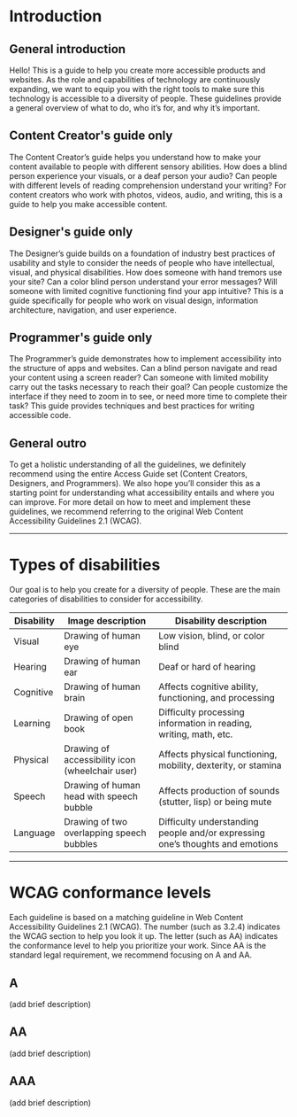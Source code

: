 # Introduction

## General introduction
Hello! This is a guide to help you create more accessible products and websites. As the role and capabilities of technology are continuously expanding, we want to equip you with the right tools to make sure this technology is accessible to a diversity of people. These guidelines provide a general overview of what to do, who it’s for, and why it’s important.

## Content Creator's guide only
The Content Creator’s guide helps you understand how to make your content available to people with different sensory abilities. How does a blind person experience your visuals, or a deaf person your audio? Can people with different levels of reading comprehension understand your writing? For content creators who work with photos, videos, audio, and writing, this is a guide to help you make accessible content.

## Designer's guide only
The Designer’s guide builds on a foundation of industry best practices of usability and style to consider the needs of people who have intellectual, visual, and physical disabilities. How does someone with hand tremors use your site? Can a color blind person understand your error messages? Will someone with limited cognitive functioning find your app intuitive? This is a guide specifically for people who work on visual design, information architecture, navigation, and user experience.

## Programmer's guide only
The Programmer’s guide demonstrates how to implement accessibility into the structure of apps and websites. Can a blind person navigate and read your content using a screen reader? Can someone with limited mobility carry out the tasks necessary to reach their goal? Can people customize the interface if they need to zoom in to see, or need more time to complete their task? This guide provides techniques and best practices for writing accessible code.

## General outro
To get a holistic understanding of all the guidelines, we definitely recommend using the entire Access Guide set (Content Creators, Designers, and Programmers). We also hope you’ll consider this as a starting point for understanding what accessibility entails and where you can improve. For more detail on how to meet and implement these guidelines, we recommend referring to the original Web Content Accessibility Guidelines 2.1 (WCAG).

***

# Types of disabilities
Our goal is to help you create for a diversity of people. These are the main categories of disabilities to consider for accessibility.

| Disability | Image description | Disability description |
| --- | --- | --- |
| Visual | Drawing of human eye | Low vision, blind, or color blind |
| Hearing | Drawing of human ear | Deaf or hard of hearing |
| Cognitive | Drawing of human brain | Affects cognitive ability, functioning, and processing |
| Learning | Drawing of open book | Difficulty processing information in reading, writing, math, etc. |
| Physical | Drawing of accessibility icon (wheelchair user) | Affects physical functioning, mobility, dexterity, or stamina |
| Speech | Drawing of human head with speech bubble | Affects production of sounds (stutter, lisp) or being mute |
| Language | Drawing of two overlapping speech bubbles | Difficulty understanding people and/or expressing one’s thoughts and emotions |

***

# WCAG conformance levels
Each guideline is based on a matching guideline in Web Content Accessibility Guidelines 2.1 (WCAG). The number (such as 3.2.4) indicates the WCAG section to help you look it up. The letter (such as AA) indicates the conformance level to help you prioritize your work. Since AA is the standard legal requirement, we recommend focusing on A and AA.

## A
(add brief description)

## AA
(add brief description)

## AAA
(add brief description)
